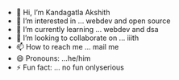 - 👋 Hi, I’m Kandagatla Akshith 
- 👀 I’m interested in ... webdev and open source
- 🌱 I’m currently learning ... webdev and dsa
- 💞️ I’m looking to collaborate on ... iiith
- 📫 How to reach me ... mail me
- 😄 Pronouns: ...he/him
- ⚡ Fun fact: ... no fun onlyserious

<!---
Ohshit-ak/Ohshit-ak is a ✨ special ✨ repository because its `README.md` (this file) appears on your GitHub profile.
You can click the Preview link to take a look at your changes.
--->
